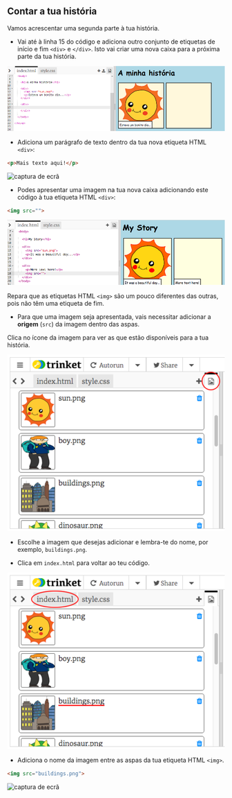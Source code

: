 ## Contar a tua história

Vamos acrescentar uma segunda parte à tua história.

+ Vai até à linha 15 do código e adiciona outro conjunto de etiquetas de início e fim `<div>` e `</div>`. Isto vai criar uma nova caixa para a próxima parte da tua história.

![captura de ecrã](images/story-div.png)

+ Adiciona um parágrafo de texto dentro da tua nova etiqueta HTML `<div>`:

```html
<p>Mais texto aqui!</p>
```

![captura de ecrã](images/story-paragraph.png)

+ Podes apresentar uma imagem na tua nova caixa adicionando este código à tua etiqueta HTML `<div>`:

```html
<img src="">
```

![captura de ecrã](images/story-img-tag.png)

Repara que as etiquetas HTML `<img>` são um pouco diferentes das outras, pois não têm uma etiqueta de fim.

+ Para que uma imagem seja apresentada, vais necessitar adicionar a **origem** (`src`) da imagem dentro das aspas.

Clica no ícone da imagem para ver as que estão disponíveis para a tua história.

![captura de ecrã](images/story-see-images.png)

+ Escolhe a imagem que desejas adicionar e lembra-te do nome, por exemplo, `buildings.png`.

+ Clica em `index.html` para voltar ao teu código.

![captura de ecrã](images/story-image-name.png)

+ Adiciona o nome da imagem entre as aspas da tua etiqueta HTML `<img>`.

```html
<img src="buildings.png">
```

![captura de ecrã](images/story-image-name-add.png)